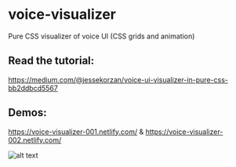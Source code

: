 # voice-visualizer
Pure CSS visualizer of voice UI (CSS grids and animation)

## Read the tutorial: 
https://medium.com/@jessekorzan/voice-ui-visualizer-in-pure-css-bb2ddbcd5567

## Demos:
https://voice-visualizer-001.netlify.com/ & https://voice-visualizer-002.netlify.com/

![alt text](https://cdn-images-1.medium.com/max/800/1*XXDEfyQxx_p3eKibMpmcKA.gif "demo gif")
